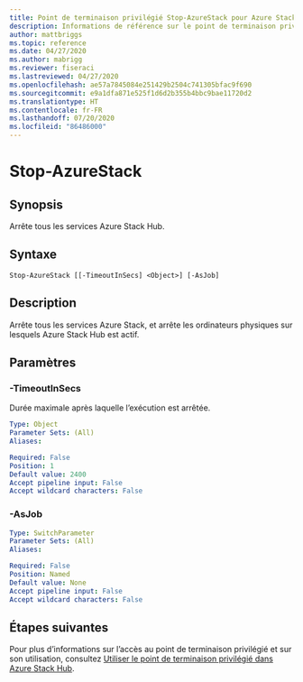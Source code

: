 ```yaml
---
title: Point de terminaison privilégié Stop-AzureStack pour Azure Stack Hub
description: Informations de référence sur le point de terminaison privilégié Azure Stack PowerShell - Stop-AzureStack
author: mattbriggs
ms.topic: reference
ms.date: 04/27/2020
ms.author: mabrigg
ms.reviewer: fiseraci
ms.lastreviewed: 04/27/2020
ms.openlocfilehash: ae57a7845084e251429b2504c741305bfac9f690
ms.sourcegitcommit: e9a1dfa871e525f1d6d2b355b4bbc9bae11720d2
ms.translationtype: HT
ms.contentlocale: fr-FR
ms.lasthandoff: 07/20/2020
ms.locfileid: "86486000"
---
```

# <a name="stop-azurestack"></a>Stop-AzureStack

## <a name="synopsis"></a>Synopsis
Arrête tous les services Azure Stack Hub.

## <a name="syntax"></a>Syntaxe

```
Stop-AzureStack [[-TimeoutInSecs] <Object>] [-AsJob]
```

## <a name="description"></a>Description
Arrête tous les services Azure Stack, et arrête les ordinateurs physiques sur lesquels Azure Stack Hub est actif.

## <a name="parameters"></a>Paramètres

### <a name="-timeoutinsecs"></a>-TimeoutInSecs
Durée maximale après laquelle l’exécution est arrêtée.

```yaml
Type: Object
Parameter Sets: (All)
Aliases:

Required: False
Position: 1
Default value: 2400
Accept pipeline input: False
Accept wildcard characters: False
```

### <a name="-asjob"></a>-AsJob


```yaml
Type: SwitchParameter
Parameter Sets: (All)
Aliases:

Required: False
Position: Named
Default value: None
Accept pipeline input: False
Accept wildcard characters: False
```

## <a name="next-steps"></a>Étapes suivantes

Pour plus d’informations sur l’accès au point de terminaison privilégié et sur son utilisation, consultez [Utiliser le point de terminaison privilégié dans Azure Stack Hub](../../operator/azure-stack-privileged-endpoint.md).
